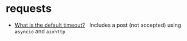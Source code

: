 # requests

- [What is the default timeout?](https://stackoverflow.com/questions/17782142/why-doesnt-requests-get-return-what-is-the-default-timeout-that-requests-get)
&nbsp;&nbsp;Includes a post (not accepted) using `asyncio` and `aiohttp`
